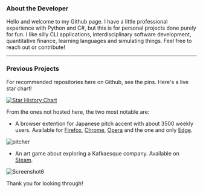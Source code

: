 ### About the Developer

Hello and welcome to my Github page. I have a little professional experience with Python and C#, but this is for personal projects done purely for fun. I like silly CLI applications, interdisciplinary software development, quantitative finance, learning languages and simulating things. Feel free to reach out or contribute!

---

### Previous Projects
For recommended repositories here on Github, see the pins. Here's a live star chart!

[![Star History Chart](https://api.star-history.com/svg?repos=file-acomplaint/kakikun,file-acomplaint/simuwaerm,file-acomplaint/GodoTeX,file-acomplaint/kyun&type=Date)](https://star-history.com/#file-acomplaint/kakikun&file-acomplaint/simuwaerm&file-acomplaint/GodoTeX&file-acomplaint/kyun&Date)

From the ones not hosted here, the two most notable are:
- A browser extention for Japanese pitch accent with about 3500 weekly users. Available for [Firefox](https://addons.mozilla.org/de/firefox/addon/pitcher/), [Chrome](https://chrome.google.com/webstore/detail/jisho-pitcher/fgnpplmalkhmcilpgbngpmdgfnodknce), [Opera](https://addons.opera.com/de/extensions/details/jisho-pitcher/) and the one and only [Edge](https://microsoftedge.microsoft.com/addons/detail/jishopitcher/pkenagekmgcdcepnleflphmnpnnhfdpc).

![pitcher](https://user-images.githubusercontent.com/42694673/199360769-e917fe7a-d1d3-4e49-96f8-a2684ed42e1d.png)

- An art game about exploring a Kafkaesque company. Available on [Steam](https://store.steampowered.com/app/2121370/rotatePDF_A_Corporate_Tale/).

![Screenshot6](https://user-images.githubusercontent.com/42694673/199360784-cf8a0077-a3ff-4b7d-bf7d-babba21f22df.png)

Thank you for looking through!
